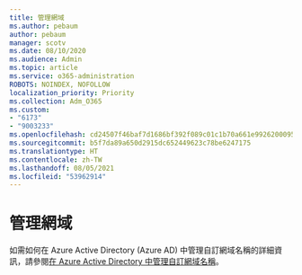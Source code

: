 ```yaml
---
title: 管理網域
ms.author: pebaum
author: pebaum
manager: scotv
ms.date: 08/10/2020
ms.audience: Admin
ms.topic: article
ms.service: o365-administration
ROBOTS: NOINDEX, NOFOLLOW
localization_priority: Priority
ms.collection: Adm_O365
ms.custom:
- "6173"
- "9003233"
ms.openlocfilehash: cd24507f46baf7d1686bf392f089c01c1b70a661e9926200095cfcbb7cdc9cee
ms.sourcegitcommit: b5f7da89a650d2915dc652449623c78be6247175
ms.translationtype: HT
ms.contentlocale: zh-TW
ms.lasthandoff: 08/05/2021
ms.locfileid: "53962914"
---
```

# <a name="manage-a-domain"></a>管理網域

如需如何在 Azure Active Directory (Azure AD) 中管理自訂網域名稱的詳細資訊，請參閱[在 Azure Active Directory 中管理自訂網域名稱](https://docs.microsoft.com/azure/active-directory/users-groups-roles/domains-manage)。